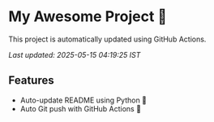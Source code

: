 # My Awesome Project 🚀

This project is automatically updated using GitHub Actions.

_Last updated: 2025-05-15 04:19:25 IST_

## Features
- Auto-update README using Python 🐍
- Auto Git push with GitHub Actions 🤖
